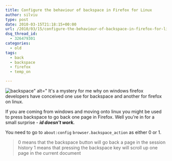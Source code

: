 ```yaml
---
title: Configure the behaviour of backspace in Firefox for Linux
author: silviu
type: post
date: 2010-03-15T21:18:15+00:00
url: /2010/03/15/configure-the-behaviour-of-backspace-in-firefox-for-linux/
dsq_thread_id:
  - 326479301
categories:
  - old
tags:
  - back
  - backspace
  - firefox
  - temp_on

---
```

![backspace" alt="](/blog/images/2010/backspace-150x150.jpg) It's a mystery for me why on windows firefox developers have conceived one use for backspace and another for firefox on linux.

If you are coming from windows and moving onto linux you might be used to press backspace to go back one page in Firefox. Well you're in for a small surprise - _**id doesn't work.**_

You need to go to `about:config`
`browser.backspace_action` as either 0 or 1.

> 0 means that the backspace button will go back a page in the session history
> 1 means that pressing the backspace key will scroll up one page in the current document

